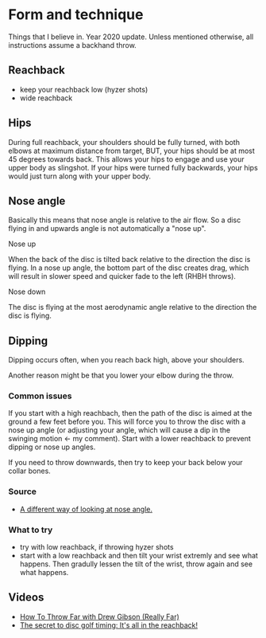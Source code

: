 # Form and technique

Things that I believe in. Year 2020 update. Unless mentioned otherwise, all instructions assume a backhand throw.

## Reachback

- keep your reachback low (hyzer shots)
- wide reachback

## Hips

During full reachback, your shoulders should be fully turned, with both elbows at maximum distance from target, BUT, your hips should be at most 45 degrees towards back. This allows your hips to engage and use your upper body as slingshot. If your hips were turned fully backwards, your hips would just turn along with your upper body.

## Nose angle

Basically this means that nose angle is relative to the air flow. So a disc flying in and upwards angle is not automatically a "nose up".

Nose up

When the back of the disc is tilted back relative to the direction the disc is flying. In a nose up angle, the bottom part of the disc creates drag, which will result in slower speed and quicker fade to the left (RHBH throws).

Nose down

The disc is flying at the most aerodynamic angle relative to the direction the disc is flying.

## Dipping

Dipping occurs often, when you reach back high, above your shoulders.

Another reason might be that you lower your elbow during the throw.

### Common issues

If you start with a high reachbach, then the path of the disc is aimed at the ground a few feet before you. This will force you to throw the disc with a nose up angle (or adjusting your angle, which will cause a dip in the swinging motion <- my comment). Start with a lower reachback to prevent dipping or nose up angles.

If you need to throw downwards, then try to keep your back below your collar bones.

### Source

- [A different way of looking at nose angle.](https://youtu.be/-DE455cUrIU)


### What to try

- try with low reachback, if throwing hyzer shots
- start with a low reachback and then tilt your wrist extremly and see what happens. Then gradully lessen the tilt of the wrist, throw again and see what happens.

## Videos

- [How To Throw Far with Drew Gibson (Really Far)](https://youtu.be/dyhekGmjxjQ)
- [The secret to disc golf timing: It's all in the reachback!](https://youtu.be/8p-d0do3t9s)
